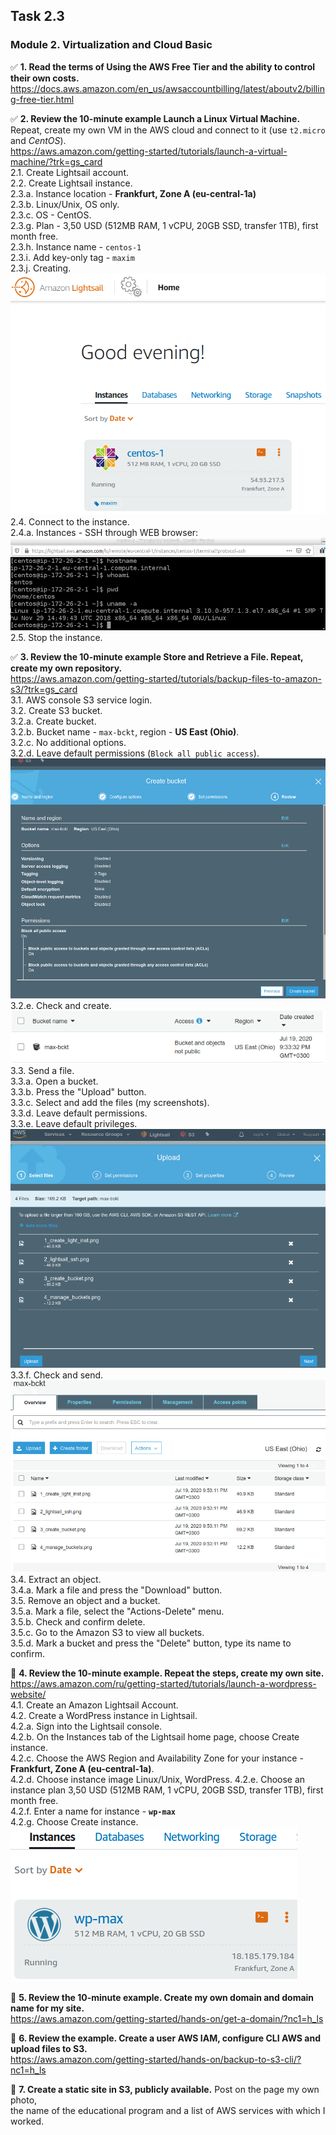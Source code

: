 ## Task 2.3
### Module 2. Virtualization and Cloud Basic
:white_check_mark: **1. Read the terms of Using the AWS Free Tier and the ability to control their own costs.**  
https://docs.aws.amazon.com/en_us/awsaccountbilling/latest/aboutv2/billing-free-tier.html  

:white_check_mark: **2. Review the 10-minute example Launch a Linux Virtual Machine.**  
Repeat, create my own VM in the AWS cloud and connect to it (use `t2.micro` and _CentOS_).  
https://aws.amazon.com/getting-started/tutorials/launch-a-virtual-machine/?trk=gs_card  
2.1. Create Lightsail account.  
2.2. Create Lightsail instance.  
2.3.a. Instance location - **Frankfurt, Zone A (eu-central-1a)**  
2.3.b. Linux/Unix, OS only.  
2.3.c. OS - CentOS.  
2.3.g. Plan - 3,50 USD (512MB RAM, 1 vCPU, 20GB SSD, transfer 1TB), first month free.  
2.3.h. Instance name - `centos-1`   
2.3.i. Add key-only tag - `maxim`  
2.3.j. Creating.  
![Sshot 1](https://github.com/nigth/DevOps_online_Kyiv_2020Q3Q4/blob/master/m2/task2.3/shots/1_create_light_inst.png "Sshot 1")  
2.4. Connect to the instance.  
2.4.a. Instances - SSH through WEB browser:
![Sshot 2](https://github.com/nigth/DevOps_online_Kyiv_2020Q3Q4/blob/master/m2/task2.3/shots/2_lightsail_ssh.png "Sshot 2")  
2.5. Stop the instance.  

:white_check_mark: **3. Review the 10-minute example Store and Retrieve a File. Repeat, create my own repository.**  
https://aws.amazon.com/getting-started/tutorials/backup-files-to-amazon-s3/?trk=gs_card  
3.1. AWS console S3 service login.  
3.2. Create S3 bucket.  
3.2.a. Create bucket.  
3.2.b. Bucket name - `max-bckt`, region - **US East (Ohio)**.  
3.2.c. No additional options.  
3.2.d. Leave default permissions (`Block all public access`).  
![Sshot 3](https://github.com/nigth/DevOps_online_Kyiv_2020Q3Q4/blob/master/m2/task2.3/shots/3_create_bucket.png "Sshot 3")  
3.2.e. Check and create.  
![Sshot 4](https://github.com/nigth/DevOps_online_Kyiv_2020Q3Q4/blob/master/m2/task2.3/shots/4_manage_buckets.png "Sshot 4")  
3.3. Send a file.  
3.3.a. Open a bucket.  
3.3.b. Press the "Upload" button.  
3.3.c. Select and add the files (my screenshots).  
3.3.d. Leave default permissions.  
3.3.e. Leave default privileges.  
![Sshot 5](https://github.com/nigth/DevOps_online_Kyiv_2020Q3Q4/blob/master/m2/task2.3/shots/5_upload_files.png "Sshot 5")  
3.3.f. Check and send.  
![Sshot 6](https://github.com/nigth/DevOps_online_Kyiv_2020Q3Q4/blob/master/m2/task2.3/shots/6_files_list.png "Sshot 6")  
3.4. Extract an object.  
3.4.a. Mark a file and press the "Download" button.  
3.5. Remove an object and a bucket.  
3.5.a. Mark a file, select the "Actions-Delete" menu.  
3.5.b. Check and confirm delete.  
3.5.c. Go to the Amazon S3 to view all buckets.  
3.5.d. Mark a bucket and press the "Delete" button, type its name to confirm.  

:black_square_button: **4. Review the 10-minute example. Repeat the steps, create my own site.**  
https://aws.amazon.com/ru/getting-started/tutorials/launch-a-wordpress-website/  
4.1. Create an Amazon Lightsail Account.  
4.2. Create a WordPress instance in Lightsail.  
4.2.a. Sign into the Lightsail console.  
4.2.b. On the Instances tab of the Lightsail home page, choose Create instance.  
4.2.c. Choose the AWS Region and Availability Zone for your instance - **Frankfurt, Zone A (eu-central-1a)**.  
4.2.d. Choose instance image Linux/Unix, WordPress. 
4.2.e. Choose an instance plan 3,50 USD (512MB RAM, 1 vCPU, 20GB SSD, transfer 1TB), first month free.   
4.2.f. Enter a name for instance - **`wp-max`**  
4.2.g. Choose Create instance.  
![Sshot 7](https://github.com/nigth/DevOps_online_Kyiv_2020Q3Q4/blob/master/m2/task2.3/shots/7_wordpress_lightsail.png "Sshot 7")  

:black_square_button: **5. Review the 10-minute example. Create my own domain and domain name for my site.**  
https://aws.amazon.com/getting-started/hands-on/get-a-domain/?nc1=h_ls  

:black_square_button: **6. Review the example. Create a user AWS IAM, configure CLI AWS and upload files to S3.**  
https://aws.amazon.com/getting-started/hands-on/backup-to-s3-cli/?nc1=h_ls  

:black_square_button: **7. Create a static site in S3, publicly available.** Post on the page my own photo,  
the name of the educational program and a list of AWS services with which I worked.  


